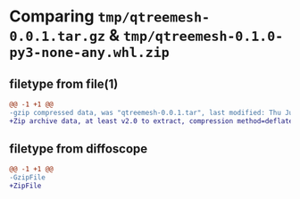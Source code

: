 # Comparing `tmp/qtreemesh-0.0.1.tar.gz` & `tmp/qtreemesh-0.1.0-py3-none-any.whl.zip`

## filetype from file(1)

```diff
@@ -1 +1 @@
-gzip compressed data, was "qtreemesh-0.0.1.tar", last modified: Thu Jul  6 16:22:37 2023, max compression
+Zip archive data, at least v2.0 to extract, compression method=deflate
```

## filetype from diffoscope

```diff
@@ -1 +1 @@
-GzipFile
+ZipFile
```


